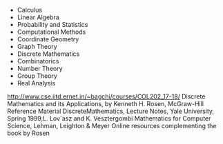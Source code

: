 - Calculus
- Linear Algebra
- Probability and Statistics
- Computational Methods
- Coordinate Geometry
- Graph Theory
- Discrete Mathematics
- Combinatorics
- Number Theory
- Group Theory
- Real Analysis


http://www.cse.iitd.ernet.in/~bagchi/courses/COL202_17-18/
Discrete Mathematics and its Applications, by Kenneth H. Rosen, McGraw-Hill
Reference Material DiscreteMathematics, Lecture Notes, Yale University, Spring 1999,L. Lov´asz and K. Vesztergombi
Mathematics for Computer Science, Lehman, Leighton & Meyer
Online resources complementing the book by Rosen